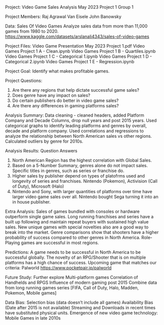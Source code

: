 Project: Video Game Sales Analysis
May 2023
Project 1 Group 1

Project Members:
Raj Agrawal
Van Eisele
John Banowsky

Data: Sales Of Video Games
Analyze sales data from more than 11,000 games from 1980 to 2020.
https://www.kaggle.com/datasets/arslanali4343/sales-of-video-games

Project Files:
Video Game Presentation May 2023 Project 1.pdf
Video Games Project 1 A - Clean.ipynb
Video Games Project 1 B - Quartiles.ipynb
Video Games Project 1 C - Categorical 1.ipynb
Video Games Project 1 D - Categorical 2.ipynb
Video Games Project 1 E - Regression.ipynb

Project Goal: Identify what makes profitable games.

Project Questions:
1. Are there any regions that help dictate successful game sales?
2. Does genre have any impact on sales?
3. Do certain publishers do better in video game sales?
4. Are there any differences in gaming platforms sales?

Analysis Summary:
Data cleaning - cleaned headers, added Platform Company and Decade Columns, drop null years and post 2015 years. 
Used categorical graphs to identify leading platforms and genres by overall, decade and platform company.
Used correlations and regressions to analyze the relationship between North American sales vs other regions.
Calculated outliers by genre for 2010s. 

Analysis Results:
Question Answers
1. North American Region has the highest correlation with Global Sales.
2. Based on a 5-Number Summary, genres alone do not impact sales. Specific titles in genres, such as series or franchise do.
3. Higher sales by publisher depend on types of platofrms used and longevity of series and franchises. Nintendo (Pokemon), Activision (Call of Duty), Microsoft (Halo)
4. Nintendo and Sony, with larger quantities of platforms over time have larger video game sales over all. Nintendo bought Sega turning it into an in house publisher.

Extra Analysis:
Sales of games bundled with consoles or hardware outperform single game sales.
Long running franchises and series have a built up following and maintain repeat buyers with sustained high value sales.
New unique games with special novelties also are a good way to break into the market.
Genre comparisons show that shooters have a higher probability of success compared to other genres in North America.
Role-Playing games are successful in most regions.

Predictions:
A game needs to be successful in North America to be successful globally.
The novelty of an RPG/Shooter that is on multiple platforms has a high chance of success.
Upcoming game that matches our criteria: Palworld https://www.pocketpair.jp/palworld

Future Study:
Further explore Multi-platform games
Correlation of Handhelds and RPGS
Influence of modern gaming post 2015
Combine data from long running games series [FIFA, Call of Duty, Halo, Madden, Pokemon, Mobile games]

Data Bias:
Selection bias (data doesn’t include all games)
Availability Bias (Date after 2015 is not available)
Streaming and Downloads in recent times have substituted physical units.
Emergence of new video game technology: Mobile Games in late 2010s
 
